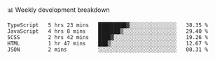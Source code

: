 📊 Weekly development breakdown
<!--START_SECTION:waka-->
```text
TypeScript   5 hrs 23 mins   █████████▓░░░░░░░░░░░░░░░   38.35 % 
JavaScript   4 hrs 8 mins    ███████▒░░░░░░░░░░░░░░░░░   29.40 % 
SCSS         2 hrs 42 mins   ████▓░░░░░░░░░░░░░░░░░░░░   19.26 % 
HTML         1 hr 47 mins    ███▒░░░░░░░░░░░░░░░░░░░░░   12.67 % 
JSON         2 mins          ░░░░░░░░░░░░░░░░░░░░░░░░░   00.31 % 
```
<!--END_SECTION:waka-->
